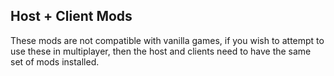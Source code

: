 ## Host + Client Mods

These mods are not compatible with vanilla games, if you wish to attempt to use these in multiplayer, then the host and clients need to have the same set of mods installed.

